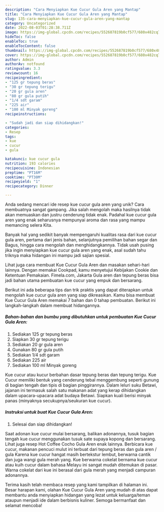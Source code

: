 ```yaml
---
description: "Cara Menyiapkan Kue Cucur Gula Aren yang Mantap"
title: "Cara Menyiapkan Kue Cucur Gula Aren yang Mantap"
slug: 135-cara-menyiapkan-kue-cucur-gula-aren-yang-mantap
category: Uncategorized
date: 2022-08-03T01:28:38.711Z
image: https://img-global.cpcdn.com/recipes/552687819b0cf577/680x482cq70/kue-cucur-gula-aren-foto-resep-utama.jpg
hideToc: false
enableToc: true
enableTocContent: false
thumbnail: https://img-global.cpcdn.com/recipes/552687819b0cf577/680x482cq70/kue-cucur-gula-aren-foto-resep-utama.jpg
cover: https://img-global.cpcdn.com/recipes/552687819b0cf577/680x482cq70/kue-cucur-gula-aren-foto-resep-utama.jpg
author: Admin
authorAv: notfound
ratingvalue: 3.3
reviewcount: 16
recipeingredient:
- "125 gr tepung beras"
- "30 gr tepung terigu"
- "20 gr gula aren"
- "80 gr gula putih"
- "1/4 sdt garam"
- "225 air"
- "100 ml Minyak goreng"
recipeinstructions:

- "Sudah jadi dan siap dihidangkan!"
categories:
- Resep
tags:
- kue
- cucur
- gula

katakunci: kue cucur gula 
nutrition: 193 calories
recipecuisine: Indonesian
preptime: "PT16M"
cooktime: "PT30M"
recipeyield: "1"
recipecategory: Dinner

---
```





Anda sedang mencari ide resep kue cucur gula aren yang unik? Cara membuatnya sangat gampang. Jika salah mengolah maka hasilnya tidak akan memuaskan dan justru cenderung tidak enak. Padahal kue cucur gula aren yang enak seharusnya mempunyai aroma dan rasa yang mampu memancing selera Kita.





Banyak hal yang sedikit banyak mempengaruhi kualitas rasa dari kue cucur gula aren, pertama dari jenis bahan, selanjutnya pemilihan bahan segar dan Bagus, hingga cara mengolah dan menghidangkannya. Tidak usah pusing jika ingin menyiapkan kue cucur gula aren yang enak,      asal sudah tahu triknya maka hidangan ini mampu jadi sajian spesial.














Lihat juga cara membuat Kue Cucur Gula Aren dan masakan sehari-hari lainnya. Dengan memakai Cookpad, kamu menyetujui Kebijakan Cookie dan Ketentuan Pemakaian. Fimela.com, Jakarta Gula aren dan tepung beras bisa jadi bahan utama pembuatan kue cucur yang empuk dan bersarang.






Berikut ini ada beberapa tips dan trik praktis yang dapat diterapkan untuk mengolah kue cucur gula aren yang siap dikreasikan. Kamu bisa membuat Kue Cucur Gula Aren memakai 7 bahan dan 0 tahap pembuatan. Berikut ini langkah-langkah dalam membuat hidangannya.

<!--inarticleads1-->

##### Bahan-bahan dan bumbu yang dibutuhkan untuk pembuatan Kue Cucur Gula Aren:

1. Sediakan 125 gr tepung beras
1. Siapkan 30 gr tepung terigu
1. Sediakan 20 gr gula aren
1. Gunakan 80 gr gula putih
1. Sediakan 1/4 sdt garam
1. Sediakan 225 air
1. Sediakan 100 ml Minyak goreng


Kue cucur atau kucur berbahan dasar tepung beras dan tepung terigu. Kue Cucur memiliki bentuk yang cenderung tebal menggembung seperti gunung di bagian tengah dan tipis di bagian pinggirannya. Dalam leluri suku Betawi, jajanan ini termasuk salah satu makanan adat yang kerap dihidangkan dalam upacara-upacara adat budaya Betawi. Siapkan kuali berisi minyak panas (minyaknya secukupnya/seukuran kue cucur). 

<!--inarticleads2-->

##### Instruksi untuk buat Kue Cucur Gula Aren:


1. Selesai dan siap dihidangkan!

Saat adonan kue cucur mulai bersarang, balikan adonannya, tusuk bagian tengah kue cucur menggunakan tusuk sate supaya kopong dan bersarang. Lihat juga resep Hot Coffee Cocho Gula Aren enak lainnya. Berbicara kue cucur, makanan pencuci mulut ini terbuat dari tepung beras dan gula aren / gula Karena kue cucur hangat masih bertekstur lembut, berwarna cantik dan juga wangi gula merah yang. Kue berwarna cokelat bernama kue cucur atau kuih cucur dalam bahasa Melayu ini sangat mudah ditemukan di pasar. Warna cokelat dari kue ini berasal dari gula merah yang menjadi campuran adonannya. 

Terima kasih telah membaca resep yang kami tampilkan di halaman ini. Besar harapan kami, olahan Kue Cucur Gula Aren yang mudah di atas dapat membantu anda menyiapkan hidangan yang lezat untuk keluarga/teman ataupun menjadi ide dalam berbisnis kuliner. Semoga bermanfaat dan selamat mencoba!
